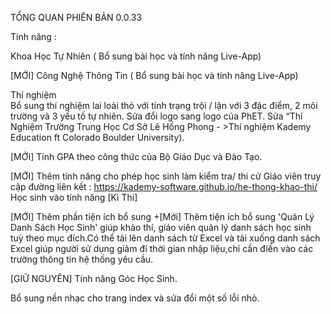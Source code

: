 TỔNG QUAN PHIÊN BẢN 0.0.33

Tính năng : 

Khoa Học Tự Nhiên ( Bổ sung bài học và tính năng Live-App)

[MỚI] Công Nghệ Thông Tin  ( Bổ sung bài học và tính năng Live-App)

Thí nghiệm  
Bổ sung thí nghiệm lai loài thỏ với tính trạng trội / lặn với 3 đặc điểm, 2 môi trường và 3 yếu tố tự nhiên.
Sửa đổi logo sang logo của PhET. 
Sửa “Thí Nghiệm Trường Trung Học Cơ Sở Lê Hồng Phong - >Thí nghiệm Kademy Education ft Colorado Boulder University). 

[MỚI] Tính GPA theo công thức của Bộ Giáo Dục và Đào Tạo.

[MỚI] Thêm tính năng cho phép học sinh làm kiểm tra/ thi cử 
Giáo viên truy cập đường liên kết : https://kademy-software.github.io/he-thong-khao-thi/
Học sinh vào tính năng [Kì Thi]

[MỚI] Thêm phần tiện ích bổ sung 
 +[Mới] Thêm tiện ích bổ sung 'Quản Lý Danh Sách Học Sinh' giúp khảo thí, giáo viên quản lý danh sách học sinh tuỳ theo mục đích.Có thể tải lên danh sách từ Excel và tải xuống danh sách Excel giúp người sử dụng giảm đi thời gian nhập liệu,chỉ cần điền vào các trường thông tin hệ thống yêu cầu.

[GIỮ NGUYÊN] Tính năng Góc Học Sinh.

Bổ sung nền nhạc cho trang index và sửa đổi một số lỗi nhỏ. 

